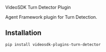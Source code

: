 VideoSDK Turn Detector Plugin

Agent Framework plugin for Turn Detection.

## Installation

```bash
pip install videosdk-plugins-turn-detector
```